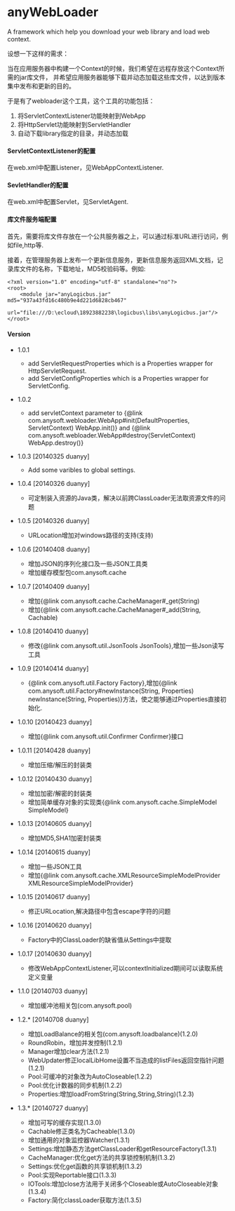 anyWebLoader
============

A framework which help you download your web library and load web context.

设想一下这样的需求：

当在应用服务器中构建一个Context的时候，我们希望在远程存放这个Context所需的jar库文件， 并希望应用服务器能够下载并动态加载这些库文件，以达到版本集中发布和更新的目的。

于是有了webloader这个工具，这个工具的功能包括：

1. 将ServletContextListener功能映射到WebApp
2. 将HttpServlet功能映射到ServletHandler
3. 自动下载library指定的目录，并动态加载

#### ServletContextListener的配置

在web.xml中配置Listener，见WebAppContextListener.

#### SevletHandler的配置

在web.xml中配置Servlet，见ServletAgent.

#### 库文件服务端配置

首先，需要将库文件存放在一个公共服务器之上，可以通过标准URL进行访问，例如file,http等.

接着，在管理服务器上发布一个更新信息服务，更新信息服务返回XML文档，记录库文件的名称，下载地址，MD5校验码等。例如:

    <?xml version="1.0" encoding="utf-8" standalone="no"?>
    <root>
        <module jar="anyLogicbus.jar" md5="937a43fd16c480b9e4d221d6828cb467"
        url="file:///D:\ecloud\18923882238\logicbus\libs\anyLogicbus.jar"/>
    </root>

#### Version
- 1.0.1
    + add ServletRequestProperties which is a Properties wrapper for HttpServletRequest.
    + add ServletConfigProperties which is a Properties wrapper for ServletConfig.
    
- 1.0.2 
	+ add servletContext parameter to {@link com.anysoft.webloader.WebApp#init(DefaultProperties, ServletContext) WebApp.init()} 
	and {@link com.anysoft.webloader.WebApp#destroy(ServletContext) WebApp.destroy()}
	
- 1.0.3 [20140325 duanyy]
    + Add some varibles to global settings.
    
- 1.0.4 [20140326 duanyy]
    + 可定制装入资源的Java类，解决以前跨ClassLoader无法取资源文件的问题
    
- 1.0.5 [20140326 duanyy]
    + URLocation增加对windows路径的支持(支持\)
    
- 1.0.6 [20140408 duanyy]
    + 增加JSON的序列化接口及一些JSON工具类
    + 增加缓存模型包com.anysoft.cache
    
- 1.0.7 [20140409 duanyy]
    + 增加{@link com.anysoft.cache.CacheManager#_get(String)
    + 增加{@link com.anysoft.cache.CacheManager#_add(String, Cachable)

- 1.0.8 [20140410 duanyy]
    + 修改{@link com.anysoft.util.JsonTools JsonTools},增加一些Json读写工具
    
- 1.0.9 [20140414 duanyy]
    + {@link com.anysoft.util.Factory Factory},增加{@link com.anysoft.util.Factory#newInstance(String, Properties) newInstance(String, Properties)}方法，使之能够通过Properties直接初始化.
    
- 1.0.10 [20140423 duanyy]
	+ 增加{@link com.anysoft.util.Confirmer Confirmer}接口

- 1.0.11 [20140428 duanyy]
	+ 增加压缩/解压的封装类
	
- 1.0.12 [20140430 duanyy]
	+ 增加加密/解密的封装类
	+ 增加简单缓存对象的实现类{@link com.anysoft.cache.SimpleModel SimpleModel}
	
- 1.0.13 [20140605 duanyy]
	+ 增加MD5,SHA1加密封装类
	
- 1.0.14 [20140615 duanyy]
	+ 增加一些JSON工具
	+ 增加{@link com.anysoft.cache.XMLResourceSimpleModelProvider XMLResourceSimpleModelProvider}

- 1.0.15 [20140617 duanyy]
	+ 修正URLocation,解决路径中包含escape字符的问题

- 1.0.16 [20140620 duanyy] 
	+ Factory中的ClassLoader的缺省值从Settings中提取
	
- 1.0.17 [20140630 duanyy]
	+ 修改WebAppContextListener,可以contextInitialized期间可以读取系统定义变量
	
- 1.1.0 [20140703 duanyy]
	+ 增加缓冲池相关包(com.anysoft.pool)
	
- 1.2.* [20140708 duanyy] 
	+ 增加LoadBalance的相关包(com.anysoft.loadbalance)(1.2.0)
	+ RoundRobin，增加并发控制(1.2.1)
	+ Manager增加clear方法(1.2.1)
	+ WebUpdater修正localLibHome设置不当造成的listFiles返回空指针问题(1.2.1)
	+ Pool:可缓冲的对象改为AutoCloseable(1.2.2)
	+ Pool:优化计数器的同步机制(1.2.2)
	+ Properties:增加loadFromString(String,String,String)(1.2.3)
	
- 1.3.* [20140727 duanyy]
    + 增加可写的缓存实现(1.3.0)
    + Cachable修正类名为Cacheable(1.3.0)
    + 增加通用的对象监控器Watcher(1.3.1)
    + Settings:增加静态方法getClassLoader和getResourceFactory(1.3.1)
    + CacheManager:优化get方法的共享锁控制机制(1.3.2)
    + Settings:优化get函数的共享锁机制(1.3.2)
	+ Pool:实现Reportable接口(1.3.3)
	+ IOTools:增加close方法用于关闭多个Closeable或AutoCloseable对象(1.3.4)
	+ Factory:简化classLoader获取方法(1.3.5)
	